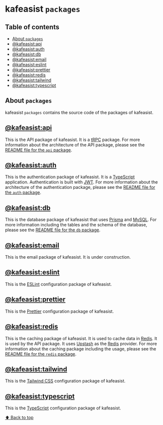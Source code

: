 # kafeasist `packages`

## Table of contents

- [About `packages`](#about-packages)
- [@kafeasist:api](#kafeasistapi)
- [@kafeasist:auth](#kafeasistauth)
- [@kafeasist:db](#kafeasistdb)
- [@kafeasist:email](#kafeasistemail)
- [@kafeasist:eslint](#kafeasisteslint)
- [@kafeasist:prettier](#kafeasistprettier)
- [@kafeasist:redis](#kafeasistredis)
- [@kafeasist:tailwind](#kafeasisttailwind)
- [@kafeasist:typescript](#kafeasisttypescript)

## About `packages`

kafeasist `packages` contains the source code of the packages of kafeasist.

## [@kafeasist:api](@kafeasist:api)

This is the API package of kafeasist. It is a [tRPC](https://trpc.io) package. For more information about the architecture of the API package, please see the [README file for the `api` package](@kafeasist:api).

## [@kafeasist:auth](@kafeasist:auth)

This is the authentication package of kafeasist. It is a [TypeScript](https://www.typescriptlang.org/) application. Authentication is built with [JWT](https://jwt.io/). For more information about the architecture of the authentication package, please see the [README file for the `auth` package](@kafeasist:auth).

## [@kafeasist:db](@kafeasist:db)

This is the database package of kafeasist that uses [Prisma](https://www.prisma.io/) and [MySQL](https://www.mysql.com/). For more information including the tables and the schema of the database, please see the [README file for the `db` package](@kafeasist:db).

## [@kafeasist:email](@kafeasist:email)

This is the email package of kafeasist. It is under construction.

## [@kafeasist:eslint](@kafeasist:eslint)

This is the [ESLint](https://eslint.org/) configuration package of kafeasist.

## [@kafeasist:prettier](@kafeasist:prettier)

This is the [Prettier](https://prettier.io/) configuration package of kafeasist.

## [@kafeasist:redis](@kafeasist:redis)

This is the caching package of kafeasist. It is used to cache data in [Redis](https://redis.io/). It is used by the API package. It uses [Upstash](https://upstash.com/) as the [Redis](https://redis.io/) provider. For more information about the caching package including the usage, please see the [README file for the `redis` package](@kafeasist:redis).

## [@kafeasist:tailwind](@kafeasist:tailwind)

This is the [Tailwind CSS](https://tailwindcss.com/) configuration package of kafeasist.

## [@kafeasist:typescript](@kafeasist:typescript)

This is the [TypeScript](https://www.typescriptlang.org/) configuration package of kafeasist.

[⬆ Back to top](#table-of-contents)
